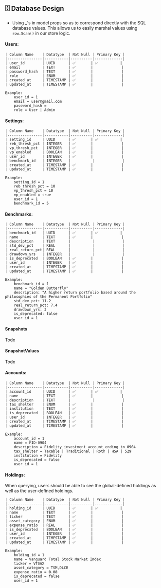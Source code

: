 ## 🗄 Database Design

- Using _'s in model props so as to correspond directly with the SQL database values.  This allows us to easily marshal values using `row.Scan()` in our store logic.

#### Users: 

    | Column Name    | Datatype  | Not Null | Primary Key |
    |----------------|-----------|----------|-------------|
    | user_id        | UUID      | ✅       | ✅          |
    | email          | TEXT      | ✅       |             |
    | password_hash  | TEXT      | ✅       |             |
    | role           | ENUM      | ✅       |             |
    | created_at     | TIMESTAMP | ✅       |             |
    | updated_at     | TIMESTAMP | ✅       |             |
    
    Example:
        user_id = 1
        email = user@gmail.com
        password_hash = 
        role = User | Admin

#### Settings:

    | Column Name    | Datatype  | Not Null | Primary Key |
    |----------------|-----------|----------|-------------|
    | setting_id     | UUID      | ✅       | ✅          |
    | reb_thresh_pct | INTEGER   | ✅       |             |
    | vp_thresh_pct  | INTEGER   | ✅       |             |
    | vp_enabled     | BOOLEAN   | ✅       |             |
    | user_id        | INTEGER   | ✅       |             |
    | benchmark_id   | INTEGER   |          |             |
    | created_at     | TIMESTAMP | ✅       |             |
    | updated_at     | TIMESTAMP | ✅       |             |

    Example:
        setting_id = 1
        reb_thresh_pct = 10
        vp_thresh_pct = 10
        vp_enabled = true
        user_id = 1
        benchmark_id = 5

#### Benchmarks:

    | Column Name    | Datatype  | Not Null | Primary Key |
    |----------------|-----------|----------|-------------|
    | benchmark_id   | UUID      | ✅       | ✅          |
    | name           | TEXT      | ✅       |             |
    | description    | TEXT      |          |             |
    | std_dev_pct    | REAL      |          |             |
    | real_return_pct| REAL      |          |             |
    | drawdown_yrs   | INTEGER   |          |             |
    | is_deprecated  | BOOLEAN   | ✅       |             |
    | user_id        | INTEGER   | ✅       |             |
    | created_at     | TIMESTAMP | ✅       |             |
    | updated_at     | TIMESTAMP | ✅       |             |

    Example:
        benchmark_id = 1
        name = "Golden Butterfly"
        description: "A higher return portfolio based around the philosophies of the Permanent Portfolio"
        std_dev_pct: 11.2 
        real_return_pct: 7.4
        drawdown_yrs: 3
        is_deprecated: false
        user_id = 1

#### Snapshots
Todo

#### SnapshotValues
Todo 

#### Accounts:

    | Column Name    | Datatype  | Not Null | Primary Key |
    |----------------|-----------|----------|-------------|
    | account_id     | UUID      | ✅       | ✅          |
    | name           | TEXT      | ✅       |             |
    | description    | TEXT      |          |             |
    | tax_shelter    | ENUM      | ✅       |             |
    | institution    | TEXT      | ✅       |             |
    | is_deprecated  | BOOLEAN   | ✅       |             |
    | user_id        | INTEGER   | ✅       |             |
    | created_at     | TIMESTAMP | ✅       |             |
    | updated_at     | TIMESTAMP | ✅       |             |

    Example:  
        account_id = 1
        name = FID-0904
        description = Fidelity investment account ending in 0904
        tax_shelter = Taxable | Traditional | Roth | HSA | 529
        institution = Fidelity
        is_deprecated = false
        user_id = 1
        
#### Holdings:
When querying, users should be able to see the global-defined holdings as well as the user-defined holdings.

    | Column Name    | Datatype  | Not Null | Primary Key |
    |----------------|-----------|----------|-------------|
    | holding_id     | UUID      | ✅       | ✅          |
    | name           | TEXT      | ✅       |             |
    | ticker         | TEXT      | ✅       |             |
    | asset_category | ENUM      | ✅       |             |
    | expense_ratio  | REAL      | ✅       |             |
    | is_deprecated  | BOOLEAN   | ✅       |             |
    | user_id        | INTEGER   | ✅       |             |
    | created_at     | TIMESTAMP | ✅       |             |
    | updated_at     | TIMESTAMP | ✅       |             |
    
    Example:
        holding_id = 1
        name = Vanguard Total Stock Market Index
        ticker = VTSAX
        asset_category = TSM,DLCB 
        expense_ratio = 0.08
        is_deprecated = false
        user_id = 1   

